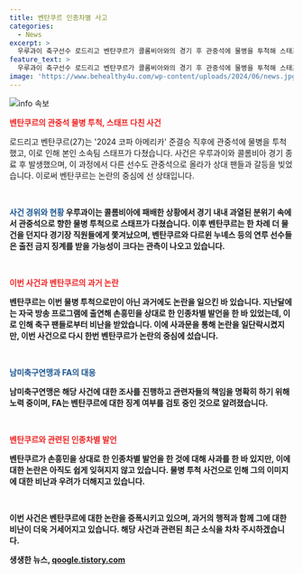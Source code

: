 ```yaml
---
title: 벤탄쿠르 인종차별 사고
categories:
  - News
excerpt: >
  우루과이 축구선수 로드리고 벤탄쿠르가 콜롬비아와의 경기 후 관중석에 물병을 투척해 스태프를 다치게 했다. 이로 인해 축구인들은 3·4위전 출전 금지 징계 가능성이 높다는 관측이 제기되었으며, 남미축구연맹은 사건에 대한 조사를 진행 중이다. 벤탄쿠르는 이전에도 손흥민에 대한 인종차별 발언으로 논란이 있었으며, FA는 벤탄쿠르에 대한 징계 검토 중이라고 전해졌다. 이에 대한 벤탄쿠르의 사과는 논란을 일단락시킬 수 있을지 주목된다.
feature_text: >
  우루과이 축구선수 로드리고 벤탄쿠르가 콜롬비아와의 경기 후 관중석에 물병을 투척해 스태프를 다치게 했다. 이로 인해 축구인들은 3·4위전 출전 금지 징계 가능성이 높다는 관측이 제기되었으며, 남미축구연맹은 사건에 대한 조사를 진행 중이다. 벤탄쿠르는 이전에도 손흥민에 대한 인종차별 발언으로 논란이 있었으며, FA는 벤탄쿠르에 대한 징계 검토 중이라고 전해졌다. 이에 대한 벤탄쿠르의 사과는 논란을 일단락시킬 수 있을지 주목된다.
image: 'https://www.behealthy4u.com/wp-content/uploads/2024/06/news.jpg'
---
```


<p><img src="https://www.behealthy4u.com/wp-content/uploads/2024/06/news.jpg" alt="info 속보" /></p>

<p><b><span style="color: #ee2323;">벤탄쿠르의 관중석 물병 투척, 스태프 다친 사건</span></b></p>

<p>로드리고 벤탄쿠르(27)는 '2024 코파 아메리카' 준결승 직후에 관중석에 물병을 투척했고, 이로 인해 본인 소속팀 스태프가 다쳤습니다. 사건은 우루과이와 콜롬비아 경기 종료 후 발생했으며, 이 과정에서 다른 선수도 관중석으로 올라가 상대 팬들과 갈등을 빚었습니다. 이로써 벤탄쿠르는 논란의 중심에 선 상태입니다.</p>

<p data-ke-size="size16">&nbsp;</p>

<p><b><span style="color: #1a5490;">사건 경위와 현황</span><b>
우루과이는 콜롬비아에 패배한 상황에서 경기 내내 과열된 분위기 속에서 관중석으로 향한 물병 투척으로 스태프가 다쳤습니다. 이후 벤탄쿠르는 한 차례 더 물건을 던지다 경기장 직원들에게 쫓겨났으며, 벤탄쿠르와 다르윈 누녜스 등의 연루 선수들은 출전 금지 징계를 받을 가능성이 크다는 관측이 나오고 있습니다.</p>

<p data-ke-size="size16">&nbsp;</p>

<p><b><span style="color: #ee2323;">이번 사건과 벤탄쿠르의 과거 논란</span></b></p>

<p>벤탄쿠르는 이번 물병 투척으로만이 아닌 과거에도 논란을 일으킨 바 있습니다. 지난달에는 자국 방송 프로그램에 출연해 손흥민을 상대로 한 인종차별 발언을 한 바 있었는데, 이로 인해 축구 팬들로부터 비난을 받았습니다. 이에 사과문을 통해 논란을 일단락시켰지만, 이번 사건으로 다시 한번 벤탄쿠르가 논란의 중심에 섰습니다.</p>

<p data-ke-size="size16">&nbsp;</p>

<p><b><span style="color: #1a5490;">남미축구연맹과 FA의 대응</span></b></p>

<p>남미축구연맹은 해당 사건에 대한 조사를 진행하고 관련자들의 책임을 명확히 하기 위해 노력 중이며, FA는 벤탄쿠르에 대한 징계 여부를 검토 중인 것으로 알려졌습니다.</p>

<p data-ke-size="size16">&nbsp;</p>

<p><b><span style="color: #ee2323;">벤탄쿠르와 관련된 인종차별 발언</span></b></p>

<p>벤탄쿠르가 손흥민을 상대로 한 인종차별 발언을 한 것에 대해 사과를 한 바 있지만, 이에 대한 논란은 아직도 쉽게 잊혀지지 않고 있습니다. 물병 투척 사건으로 인해 그의 이미지에 대한 비난과 우려가 더해지고 있습니다.</p>

<p data-ke-size="size16">&nbsp;</p>

<p>이번 사건은 벤탄쿠르에 대한 논란을 증폭시키고 있으며, 과거의 행적과 함께 그에 대한 비난이 더욱 거세어지고 있습니다. 해당 사건과 관련된 최근 소식을 차차 주시하겠습니다.</p>
생생한 뉴스, <a href="https://qoogle.tistory.com" rel="dofollow">qoogle.tistory.com</a>


